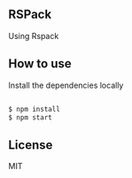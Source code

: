 ## RSPack
Using Rspack

## How to use
Install the dependencies locally 
```bash

$ npm install
$ npm start
```
## License
MIT
